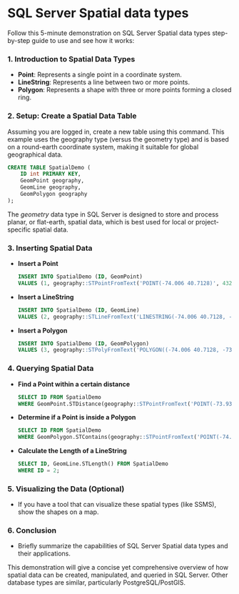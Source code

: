 # SQL Server Spatial data types

Follow this 5-minute demonstration on SQL Server Spatial data types step-by-step guide to  use and see how it works:

### 1. Introduction to Spatial Data Types
- **Point**: Represents a single point in a coordinate system.
- **LineString**: Represents a line between two or more points.
- **Polygon**: Represents a shape with three or more points forming a closed ring.

### 2. Setup: Create a Spatial Data Table

Assuming you are logged in, create a new table using this command. This example uses the geography type (versus the geometry type) and is based on a round-earth coordinate system, making it suitable for global geographical data.

```sql
CREATE TABLE SpatialDemo (
    ID int PRIMARY KEY,
    GeomPoint geography,
    GeomLine geography,
    GeomPolygon geography
);
```

The *geometry* data type in SQL Server is designed to store and process planar, or flat-earth, spatial data, which is best used for local or project-specific spatial data.

### 3. Inserting Spatial Data
- **Insert a Point**
  ```sql
  INSERT INTO SpatialDemo (ID, GeomPoint)
  VALUES (1, geography::STPointFromText('POINT(-74.006 40.7128)', 4326));
  ```
- **Insert a LineString**
  ```sql
  INSERT INTO SpatialDemo (ID, GeomLine)
  VALUES (2, geography::STLineFromText('LINESTRING(-74.006 40.7128, -73.935242 40.730610)', 4326));
  ```
- **Insert a Polygon**
  ```sql
  INSERT INTO SpatialDemo (ID, GeomPolygon)
  VALUES (3, geography::STPolyFromText('POLYGON((-74.006 40.7128, -73.935242 40.730610, -73.9 40.7, -74.006 40.7128))', 4326));
  ```

### 4. Querying Spatial Data
- **Find a Point within a certain distance**
  ```sql
  SELECT ID FROM SpatialDemo
  WHERE GeomPoint.STDistance(geography::STPointFromText('POINT(-73.935242 40.730610)', 4326)) < 10000;
  ```
- **Determine if a Point is inside a Polygon**
  ```sql
  SELECT ID FROM SpatialDemo
  WHERE GeomPolygon.STContains(geography::STPointFromText('POINT(-74.006 40.7128)', 4326)) = 1;
  ```
- **Calculate the Length of a LineString**
  ```sql
  SELECT ID, GeomLine.STLength() FROM SpatialDemo
  WHERE ID = 2;
  ```

### 5. Visualizing the Data (Optional)
- If you have a tool that can visualize these spatial types (like SSMS), show the shapes on a map.

### 6. Conclusion
- Briefly summarize the capabilities of SQL Server Spatial data types and their applications.

This demonstration will give a concise yet comprehensive overview of how spatial data can be created, manipulated, and queried in SQL Server. Other database types are similar, particularly PostgreSQL/PostGIS. 

